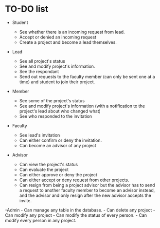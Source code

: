 # **TO-DO list**
- Student
    - See whether there is an incoming request from lead.
    - Accept or denied an incoming request
    - Create a project and become a lead themselves. 

- Lead
    - See all project's status
    - See and modify project's information.
    - See the respondant
    - Send out requests to the faculty member (can only be sent one at a time) and student to join their project.

- Member
    - See some of the project's status
    - See and modify project's information (with a notification to the project's lead about who changed what)
    - See who responded to the invitation

- Faculty
    - See lead's invitation
    - Can either confirm or deny the invitation.
    - Can become an advisor of any project

- Advisor
    - Can view the project's status
    - Can evaluate the project
    - Can either approve or deny the project
    - Can either accept or deny request from other projects.
    - Can resign from being a project advisor but the advisor has to send a request to another faculty member to become an advisor instead, and the advisor and only resign after the new advisor accepts the invite.

-Admin 
    - Can manage any table in the database.
    - Can delete any project
    - Can modify any project
    - Can modify the status of every person.
    - Can modify every person in any project.
